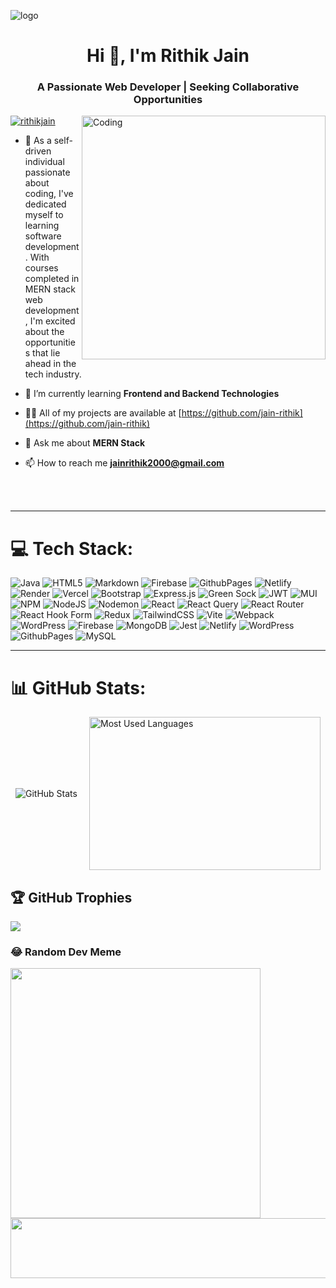 ![logo](https://i.pinimg.com/originals/02/01/1e/02011ec8554277b8c70bf22fb192123c.gif)
<h1 align="center">Hi 👋, I'm Rithik Jain</h1>
<h3 align="center">A Passionate Web Developer | Seeking Collaborative Opportunities</h3>
<img align="right" alt="Coding" width="390" src="https://valesh.dev/images/coder.gif">

<p align="left"> <a href="https://www.linkedin.com/in/jainrithik" target="_blank"><img src="https://img.shields.io/twitter/follow/RITHIKJAIN?logo=linkedin&style=for-the-badge" alt="rithikjain" /></a> </p>

- 🔭 As a self-driven individual passionate about coding, I've dedicated myself to learning software development. With courses completed in MERN stack web development, I'm excited about the opportunities that lie ahead in the tech industry.

- 🌱 I’m currently learning **Frontend and Backend Technologies**

- 👨‍💻 All of my projects are available at [https://github.com/jain-rithik](https://github.com/jain-rithik)

- 💬 Ask me about **MERN Stack**

- 📫 How to reach me **<jainrithik2000@gmail.com>**
<br>
<br>

---

# 💻 Tech Stack:
![Java](https://img.shields.io/badge/java-%23ED8B00.svg?style=for-the-badge&logo=openjdk&logoColor=white) ![HTML5](https://img.shields.io/badge/html5-%23E34F26.svg?style=for-the-badge&logo=html5&logoColor=white) ![Markdown](https://img.shields.io/badge/markdown-%23000000.svg?style=for-the-badge&logo=markdown&logoColor=white) ![Firebase](https://img.shields.io/badge/firebase-%23039BE5.svg?style=for-the-badge&logo=firebase) ![GithubPages](https://img.shields.io/badge/github%20pages-121013?style=for-the-badge&logo=github&logoColor=white) ![Netlify](https://img.shields.io/badge/netlify-%23000000.svg?style=for-the-badge&logo=netlify&logoColor=#00C7B7) ![Render](https://img.shields.io/badge/Render-%46E3B7.svg?style=for-the-badge&logo=render&logoColor=white) ![Vercel](https://img.shields.io/badge/vercel-%23000000.svg?style=for-the-badge&logo=vercel&logoColor=white) ![Bootstrap](https://img.shields.io/badge/bootstrap-%238511FA.svg?style=for-the-badge&logo=bootstrap&logoColor=white) ![Express.js](https://img.shields.io/badge/express.js-%23404d59.svg?style=for-the-badge&logo=express&logoColor=%2361DAFB) ![Green Sock](https://img.shields.io/badge/green%20sock-88CE02?style=for-the-badge&logo=greensock&logoColor=white) ![JWT](https://img.shields.io/badge/JWT-black?style=for-the-badge&logo=JSON%20web%20tokens) ![MUI](https://img.shields.io/badge/MUI-%230081CB.svg?style=for-the-badge&logo=mui&logoColor=white) ![NPM](https://img.shields.io/badge/NPM-%23CB3837.svg?style=for-the-badge&logo=npm&logoColor=white) ![NodeJS](https://img.shields.io/badge/node.js-6DA55F?style=for-the-badge&logo=node.js&logoColor=white) ![Nodemon](https://img.shields.io/badge/NODEMON-%23323330.svg?style=for-the-badge&logo=nodemon&logoColor=%BBDEAD) ![React](https://img.shields.io/badge/react-%2320232a.svg?style=for-the-badge&logo=react&logoColor=%2361DAFB) ![React Query](https://img.shields.io/badge/-React%20Query-FF4154?style=for-the-badge&logo=react%20query&logoColor=white) ![React Router](https://img.shields.io/badge/React_Router-CA4245?style=for-the-badge&logo=react-router&logoColor=white) ![React Hook Form](https://img.shields.io/badge/React%20Hook%20Form-%23EC5990.svg?style=for-the-badge&logo=reacthookform&logoColor=white) ![Redux](https://img.shields.io/badge/redux-%23593d88.svg?style=for-the-badge&logo=redux&logoColor=white) ![TailwindCSS](https://img.shields.io/badge/tailwindcss-%2338B2AC.svg?style=for-the-badge&logo=tailwind-css&logoColor=white) ![Vite](https://img.shields.io/badge/vite-%23646CFF.svg?style=for-the-badge&logo=vite&logoColor=white) ![Webpack](https://img.shields.io/badge/webpack-%238DD6F9.svg?style=for-the-badge&logo=webpack&logoColor=black) ![WordPress](https://img.shields.io/badge/WordPress-%23117AC9.svg?style=for-the-badge&logo=WordPress&logoColor=white) ![Firebase](https://img.shields.io/badge/Firebase-039BE5?style=for-the-badge&logo=Firebase&logoColor=white) ![MongoDB](https://img.shields.io/badge/MongoDB-%234ea94b.svg?style=for-the-badge&logo=mongodb&logoColor=white) ![Jest](https://img.shields.io/badge/-jest-%23C21325?style=for-the-badge&logo=jest&logoColor=white) ![Netlify](https://img.shields.io/badge/netlify-%23000000.svg?style=for-the-badge&logo=netlify&logoColor=#00C7B7) ![WordPress](https://img.shields.io/badge/WordPress-%23117AC9.svg?style=for-the-badge&logo=WordPress&logoColor=white) ![GithubPages](https://img.shields.io/badge/github%20pages-121013?style=for-the-badge&logo=github&logoColor=white) ![MySQL](https://img.shields.io/badge/mysql-%2300000f.svg?style=for-the-badge&logo=mysql&logoColor=white)
<br>

---

# 📊 GitHub Stats:
<div style="display: flex; justify-content: space-around; align-items: center; width: 100%;">
    <img src="https://github-readme-stats.vercel.app/api?username=jain-rithik&theme=radical&rank_icon=github&show=prs_merged,prs_merged_percentage&hide=[%22contribs%22,%22issues%22]" alt="GitHub Stats" />
     <img height=245 width=370 align=right src="https://github-readme-stats.vercel.app/api/top-langs/?username=jain-rithik&theme=radical&hide_border=false&include_all_commits=true&count_private=false&layout=compact" alt="Most Used Languages" />
</div>


## 🏆 GitHub Trophies
![](https://github-profile-trophy.vercel.app/?username=jain-rithik&theme=radical&no-frame=false&no-bg=true&margin-w=4)

### 😂 Random Dev Meme
<img src='https://randommeme-five.vercel.app/' style="height: 400px;"/>

<!-- [![](https://visitcount.itsvg.in/api?id=jain-rithik&icon=0&color=10)](https://visitcount.itsvg.in) -->

<a href="https://github.com/jain-rithik">
  <img width=1012px height=96px src="https://media0.giphy.com/media/i4GINnCIFD7i727t0N/giphy.gif"/>
</a>

<!-- Proudly created with GPRM ( https://gprm.itsvg.in ) -->
